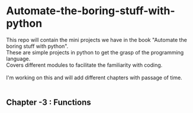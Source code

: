 # Automate-the-boring-stuff-with-python
This repo will contain the mini projects we have in the book "Automate the boring stuff with python".\
These are simple projects in python to get the grasp of the programming language.\
Covers different modules to facilitate the familiarity with coding.
<br/><br/>
I'm working on this and will add different chapters with passage of time.
<br/><br/>
## Chapter -3 : Functions



